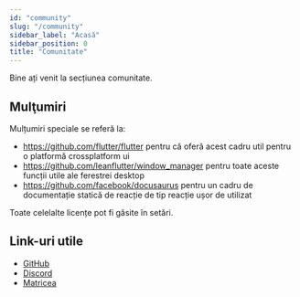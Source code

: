 ```yaml
---
id: "community"
slug: "/community"
sidebar_label: "Acasă"
sidebar_position: 0
title: "Comunitate"
---
```


Bine ați venit la secțiunea comunitate.

## Mulţumiri

Mulțumiri speciale se referă la:

* <https://github.com/flutter/flutter> pentru că oferă acest cadru util pentru o platformă crossplatform ui
* <https://github.com/leanflutter/window_manager> pentru toate aceste funcții utile ale ferestrei desktop
* <https://github.com/facebook/docusaurus> pentru un cadru de documentație statică de reacție de tip reacție ușor de utilizat

Toate celelalte licențe pot fi găsite în setări.

## Link-uri utile

* [GitHub](https://github.com/LinwoodCloud/Flow)
* [Discord](https://go.linwood.dev/discord)
* [Matricea](https://go.linwood.dev/matrix)
